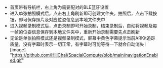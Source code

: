 * 首页带有导航栏，右上角为需要配对的BLE蓝牙设置
* 进入单张拍照模式后，点击右上角刷新即可创建文件夹，拍照后，点击下载按钮，即可保存照片及对应位姿信息到本地文件夹中
* 进入视频录制模式后，点击录制即可开始录制，结束录制后，自动将视频及每一帧的位姿信息保存到本地文件夹中，重新开始录制需要先点击刷新
* 无论是单张拍照模式还是视频录制模式，屏幕中黄色字幕提示当前ARKit追踪质量，没有字幕时表示一切正常，有字幕时可能等待一下就会自动消失
![image] "https://github.com/HillChai/SpacialCompute/blob/main/navigationEnabled.gif"
